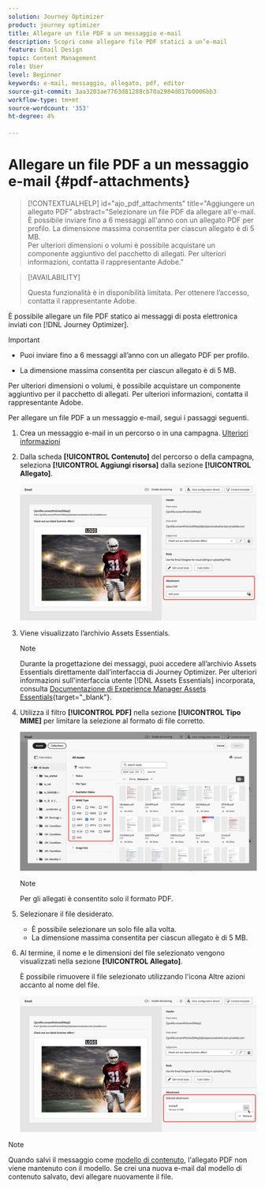 ```yaml
---
solution: Journey Optimizer
product: journey optimizer
title: Allegare un file PDF a un messaggio e-mail
description: Scopri come allegare file PDF statici a un’e-mail
feature: Email Design
topic: Content Management
role: User
level: Beginner
keywords: e-mail, messaggio, allegato, pdf, editor
source-git-commit: 3aa3203ae7763d81288cb70a2984d017b0006bb3
workflow-type: tm+mt
source-wordcount: '353'
ht-degree: 4%

---
```


# Allegare un file PDF a un messaggio e-mail {#pdf-attachments}

>[!CONTEXTUALHELP]
>id="ajo_pdf_attachments"
>title="Aggiungere un allegato PDF"
>abstract="Selezionare un file PDF da allegare all&#39;e-mail.</br>È possibile inviare fino a 6 messaggi all&#39;anno con un allegato PDF per profilo. La dimensione massima consentita per ciascun allegato è di 5 MB.</br>Per ulteriori dimensioni o volumi è possibile acquistare un componente aggiuntivo del pacchetto di allegati. Per ulteriori informazioni, contatta il rappresentante Adobe."

>[!AVAILABILITY]
>
>Questa funzionalità è in disponibilità limitata. Per ottenere l’accesso, contatta il rappresentante Adobe.

È possibile allegare un file PDF statico ai messaggi di posta elettronica inviati con [!DNL Journey Optimizer].

>[!IMPORTANT]
>
>* Puoi inviare fino a 6 messaggi all’anno con un allegato PDF per profilo.
>
>* La dimensione massima consentita per ciascun allegato è di 5 MB.
>
>Per ulteriori dimensioni o volumi, è possibile acquistare un componente aggiuntivo per il pacchetto di allegati. Per ulteriori informazioni, contatta il rappresentante Adobe.

Per allegare un file PDF a un messaggio e-mail, segui i passaggi seguenti.

1. Crea un messaggio e-mail in un percorso o in una campagna. [Ulteriori informazioni](create-email.md)

1. Dalla scheda **[!UICONTROL Contenuto]** del percorso o della campagna, seleziona **[!UICONTROL Aggiungi risorsa]** dalla sezione **[!UICONTROL Allegato]**.

   ![](assets/email-select-pdf.png)

1. Viene visualizzato l’archivio Assets Essentials.

   >[!NOTE]
   >
   >Durante la progettazione dei messaggi, puoi accedere all’archivio Assets Essentials direttamente dall’interfaccia di Journey Optimizer. Per ulteriori informazioni sull&#39;interfaccia utente [!DNL Assets Essentials] incorporata, consulta [Documentazione di Experience Manager Assets Essentials](https://experienceleague.adobe.com/docs/experience-manager-assets-essentials/help/introduction.html){target="_blank"}.

1. Utilizza il filtro **[!UICONTROL PDF]** nella sezione **[!UICONTROL Tipo MIME]** per limitare la selezione al formato di file corretto.

   ![](assets/email-assets-pdf.png)

   >[!NOTE]
   >
   >Per gli allegati è consentito solo il formato PDF.

1. Selezionare il file desiderato.

   * È possibile selezionare un solo file alla volta.
   * La dimensione massima consentita per ciascun allegato è di 5 MB.

1. Al termine, il nome e le dimensioni del file selezionato vengono visualizzati nella sezione **[!UICONTROL Allegato]**.

   È possibile rimuovere il file selezionato utilizzando l&#39;icona Altre azioni accanto al nome del file.

   ![](assets/email-remove-attachment.png)

>[!NOTE]
>
>Quando salvi il messaggio come [modello di contenuto](../content-management/create-content-templates.md), l&#39;allegato PDF non viene mantenuto con il modello. Se crei una nuova e-mail dal modello di contenuto salvato, devi allegare nuovamente il file.
